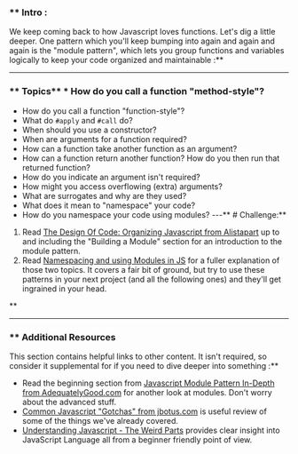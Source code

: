 ### ** Intro :
>
We keep coming back to how Javascript loves functions.  Let's dig a little deeper.  One pattern which you'll keep bumping into again and again and again is the "module pattern", which lets you group functions and variables logically to keep your code organized and maintainable :**



---


### ** Topics** * How do you call a function "method-style"?
* How do you call a function "function-style"?
* What do `#apply` and `#call` do?
* When should you use a constructor?
* When are arguments for a function required?
* How can a function take another function as an argument?
* How can a function return another function?  How do you then run that returned function?
* How do you indicate an argument isn't required?
* How might you access overflowing (extra) arguments?
* What are surrogates and why are they used?
* What does it mean to "namespace" your code?
* How do you namespace your code using modules?
---** # Challenge:** <div class="lesson-content__panel" markdown="1">
1. Read  [The Design Of Code: Organizing Javascript from Alistapart](http://alistapart.com/article/the-design-of-code-organizing-javascript) up to and including the "Building a Module" section for an introduction to the module pattern.
2. Read [Namespacing and using Modules in JS](http://www.codethinked.com/preparing-yourself-for-modern-javascript-development) for a fuller explanation of those two topics.  It covers a fair bit of ground, but try to use these patterns in your next project (and all the following ones) and they'll get ingrained in your head.
</div>** 

---


### ** Additional Resources
This section contains helpful links to other content. It isn't required, so consider it supplemental for if you need to dive deeper into something :**



* Read the beginning section from [Javascript Module Pattern In-Depth from AdequatelyGood.com](http://www.adequatelygood.com/2010/3/JavaScript-Module-Pattern-In-Depth) for another look at modules.  Don't worry about the advanced stuff.
* [Common Javascript "Gotchas" from jbotus.com](http://www.jblotus.com/2013/01/13/common-javascript-gotchas/) is useful review of some of the things we've already covered.
* [Understanding Javascript - The Weird Parts](https://github.com/SOSANA/All-Things-Javascript/tree/master/javascript-Understanding-the-Weird-Parts) provides clear insight into JavaScript Language all from a beginner friendly point of view.
